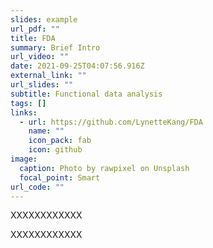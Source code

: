 ```yaml
---
slides: example
url_pdf: ""
title: FDA
summary: Brief Intro
url_video: ""
date: 2021-09-25T04:07:56.916Z
external_link: ""
url_slides: ""
subtitle: Functional data analysis
tags: []
links:
  - url: https://github.com/LynetteKang/FDA
    name: ""
    icon_pack: fab
    icon: github
image:
  caption: Photo by rawpixel on Unsplash
  focal_point: Smart
url_code: ""
---
```

XXXXXXXXXXXX

XXXXXXXXXXXX
